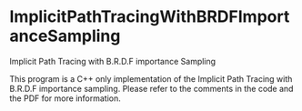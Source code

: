 # ImplicitPathTracingWithBRDFImportanceSampling
Implicit Path Tracing with B.R.D.F importance Sampling

This program is a C++ only implementation of the Implicit Path Tracing with B.R.D.F importance sampling.
Please refer to the comments in the code and the PDF for more information.  
